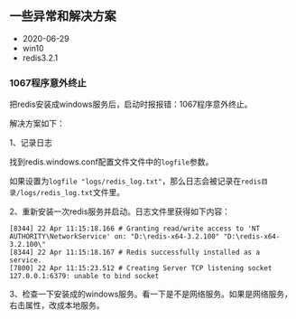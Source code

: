 ## 一些异常和解决方案

- 2020-06-29
- win10
- redis3.2.1

### 1067程序意外终止

把redis安装成windows服务后，启动时报报错：1067程序意外终止。

解决方案如下：

1、记录日志

找到redis.windows.conf配置文件文件中的`logfile`参数。

如果设置为`logfile "logs/redis_log.txt"`，那么日志会被记录在`redis目录/logs/redis_log.txt`文件里。

2、重新安装一次redis服务并启动。日志文件里获得如下内容：

```
[8344] 22 Apr 11:15:18.166 # Granting read/write access to 'NT AUTHORITY\NetworkService' on: "D:\redis-x64-3.2.100" "D:\redis-x64-3.2.100\" 
[8344] 22 Apr 11:15:18.167 # Redis successfully installed as a service.
[7800] 22 Apr 11:15:23.512 # Creating Server TCP listening socket 127.0.0.1:6379: unable to bind socket
```

3、检查一下安装成的windows服务。看一下是不是网络服务。如果是网络服务，右击属性，改成本地服务。